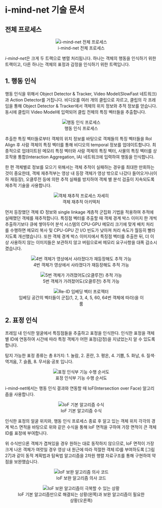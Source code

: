 # i-mind-net 기술 문서

## 전체 프로세스
<p>
  <div align="center">
    <figure>
        <img src="https://drive.google.com/uc?export=view&id=1iYWmfFo3YUyHv9JvUb9_QBbi4-rsT-Iu" alt="i-mind-net 전체 프로세스">
        <div align="center"><figcation>i-mind-net 전체 프로세스</figcation></div>
    </figure>
  </div>
</p>

<p>

*i-mind-net*은 크게 두 트랙으로 병렬 처리됩니다. 하나는 객체의 행동을 인식하기 위한 트랙이고, 다른 하나는 객체의 표정과 감정을 인식하기 위한 트랙입니다. 
</p>

## 1. 행동 인식
<p>

행동 인식을 위해서 Object Detector & Tracker, Video Model(SlowFast 네트워크)과 Action Detector를 거칩니다. 비디오를 여러 개의 클립으로 자르고, 클립의 각 프레임을 통해 Object Detector & Tracker에서 객체의 위치 정보와 추적 정보를 얻습니다. 동시에 클립이 Video Model에 입력되어 클립 전체의 특징 벡터들을 추출합니다.
</p>

<p>
  <div align="center">
    <figure>
        <img src="https://drive.google.com/uc?export=view&id=1yd1MTwPDI2VulU0jUwwl66tJ17IY5tBG" alt="행동 인식 프로세스">
        <div align="center"><figcation>행동 인식 프로세스</figcation></div>
    </figure>
  </div>
</p>

<p>

추출한 특징 벡터들로부터 객체의 위치 정보를 바탕으로 객체들의 특징 벡터들을 RoI Align 후 사람 객체의 특징 벡터를 통해 비디오의 temporal 정보를 업데이트합니다. 최종적으로 업데이트된 메모리 특징 벡터와 사람 객체의 특징 벡터, 사물의 특징 벡터를 상호작용 통합(Interaction Aggregation, IA) 네트워크에 입력하여 행동을 인식합니다.
</p>

<p>

한 편 객체별로 정보를 모으기 위해서는 객체 추적이 실패하는 경우를 최대한 만회하는 것이 중요한데, 객체 재추적부는 영상 내 등장 객체가 영상 밖으로 나갔다 들어오거나(이하 재등장), 오클루전 등에 의한 추적 실패를 방지하여 객체 별 분석 검출이 지속되도록 재추적 기술을 사용합니다.
</p>

<p>
  <div align="center">
    <figure>
        <img src="https://drive.google.com/uc?export=view&id=1r6S5Y5Gi4WGLgXs6qFPPCp6jhSj84ZoT" alt="객체 재추적 프로세스 자세히">
        <div align="center"><figcation>객체 재추적 아키텍처</figcation></div>
    </figure>
  </div>
</p>

<p>

먼저 등장했던 객체 ID 정보와 single linkage 계층적 군집화 기법을 적용하여 추적에 실패했던 객체를 재추적합니다. 특징점 벡터를 추출할 때 객체 경계 박스 이미지 한 개씩 추출하기보다 큐에 쌓아두어 분석 시스템의 CPU-GPU 메모리 크기에 맞게 배치 처리를 수행하면 메모리 복사 및 CPU-GPU 간 I/O 빈도가 낮아져 처리 속도가 월등히 빨라지도록 개선했습니다. 또한 객체 경계 박스 이미지에서 특징점 벡터를 추출한 뒤, 더 이상 사용하지 않는 이미지들은 보관하지 않고 버림으로써 메모리 요구사항을 대폭 감소시켰습니다.
</p>

<p>
  <div align="center">
    <figure>
        <img src="https://drive.google.com/uc?export=view&id=1lIlMbo4CxaKqnKueFhvkR9ichO78e_9f" alt="4번 객체가 영상에서 사라졌다가 재등장해도 추적 가능">
        <div align="center"><figcation>4번 객체가 영상에서 사라졌다가 재등장해도 추적 가능</figcation></div>
    </figure>
  </div>
</p>

<p>
  <div align="center">
    <figure>
        <img src="https://drive.google.com/uc?export=view&id=10aFdRQTg62AEAOdWUbcf9JX7Ow9waD3R" alt="5번 객체가 가려졌어도(오클루전) 추적 가능">
        <div align="center"><figcation>5번 객체가 가려졌어도(오클루전) 추적 가능</figcation></div>
    </figure>
  </div>
</p>

<p>
  <div align="center">
    <figure>
        <img src="https://drive.google.com/uc?export=view&id=13WnTnwsQMhZZm4LjjkFYYo0uoTLjg7DO" alt="Re-ID 임베딩 벡터 프로젝터">
        <div align="center"><figcation>임베딩 공간의 벡터들이 군집(1, 2, 3, 4, 5, 60, 64번 객체에 따라)을 이룸</figcation></div>
    </figure>
  </div>
</p>


## 2. 표정 인식
<p>

프레임 내 인식한 얼굴에서 특징점들을 추출하고 표정을 인식한다. 인식한 표정을 객체별 ID에 연동하여 시간에 따라 특정 객체가 어떤 표정(감정)을 지녔었는지 알 수 있도록 합니다.
</p>
<p>

탐지 가능한 표정 종류는 총 8가지: 1. 놀람, 2. 혼란, 3. 평온, 4. 기쁨, 5. 화남, 6. 질색·역겨움, 7. 슬픔, 8. 무서움·공포 입니다.
</p>

<p>
  <div align="center">
    <figure>
        <img src="https://drive.google.com/uc?export=view&id=1so9umsNi9tGjWJIDwEBIymOC6af9JkEU" alt="표정 인식부 기능 수행 순서도">
        <div align="center"><figcation>표정 인식부 기능 수행 순서도</figcation></div>
    </figure>
  </div>
</p>

<p>

i-mind-net에서는 행동 인식 결과와 연동할 때 IoF(Intersection over Face) 알고리즘을 사용합니다.
</p>

<p>
  <div align="center">
    <figure>
        <img src="https://drive.google.com/uc?export=view&id=1XOCZChfpg5ZagMDXbfb11UH4iRHiyPGT" alt="IoF 기본 알고리즘 수식">
        <div align="center"><figcation>IoF 기본 알고리즘 수식</figcation></div>
    </figure>
  </div>
</p>

<p>

인식한 표정의 얼굴 위치와, 행동 인식 프로세스 종료 후 알고 있는 객체 위치 각각의 경계 박스 면적을 바탕으로 위와 같은 수식을 통해 IoF 면적을 구하여 가장 면적이 큰 객체 ID를 표정에 부여합니다.
</p>
<p>

위 수식만으론 객체가 겹쳐있을 경우 원하는 대로 동작하지 않으므로, IoF 면적이 가장 크게 나온 객체가 여럿일 경우 영상 내 원근에 따라 적절한 객체 ID를 부여하도록 [그림 27]과 같이 동적 계획법과 탐욕법 알고리즘을 2차원 행렬 자료구조를 통해 구현하여 약점을 보완했습니다.
</p>

<p>
  <div align="center">
    <figure>
        <img src="https://drive.google.com/uc?export=view&id=10g2174rkfgKtJuAP1vdzyQWcBmLfRWQz" alt="IoF 보완 알고리즘 의사 코드">
        <div align="center"><figcation>IoF 보완 알고리즘 의사 코드</figcation></div>
    </figure>
  </div>
</p>

<p>
  <div align="center">
    <figure>
        <img src="https://drive.google.com/uc?export=view&id=1JvWHXG1Kq7DaRwyN_q-9JPIIMq9H2F3r" alt="IoF 보완 알고리즘이 극복할 수 있는 상황">
        <div align="center"><figcation>IoF 기본 알고리즘만으로 해결되는 상황(왼쪽)과 보완 알고리즘이 필요한 상황(오른쪽)</figcation></div>
    </figure>
  </div>
</p>